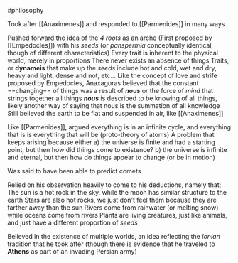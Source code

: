 #philosophy 

Took after [[Anaximenes]] and responded to [[Parmenides]] in many ways

Pushed forward the idea of the *4 roots* as an arche (First proposed by [[Empedocles]]) with his *seeds* (or *panspermia* conceptually identical, though of different characteristics)
	Every trait is inherent to the physical world, merely in proportions 
		There never exists an absence of things
	Traits, or **dynameis** that make up the *seeds* include hot and cold, wet and dry, heavy and light, dense and not, etc...
	Like the concept of love and strife proposed by Empedocles, Anaxagoras believed that the constant ==changing== of things was a result of ***nous*** or the force of *mind* that strings together all things 
		***nous*** is described to be knowing of all things, likely another way of saying that nous is the summation of all knowledge
	Still believed the earth to be flat and suspended in air, like [[Anaximenes]]

Like [[Parmenides]], argued everything is in an infinite cycle, and everything that is is everything that will be (proto-theory of atoms)
	A problem that keeps arising because either
		a) the universe is finite and had a starting point, but then how did things come to existence?
		b) the universe is infinite and eternal, but then how do things appear to change (or be in motion)

Was said to have been able to predict comets

Relied on his observation heavily to come to his deductions, namely that:
	The sun is a hot rock in the sky, while the moon has similar structure to the earth
	Stars are also hot rocks, we just don't feel them because they are farther away than the sun
	Rivers come from rainwater (or melting snow) while oceans come from rivers
	Plants are living creatures, just like animals, and just have a different proportion of *seeds*

Believed in the existence of multiple worlds, an idea reflecting the *Ionian* tradition that he took after (though there is evidence that he traveled to **Athens** as part of an invading Persian army)
